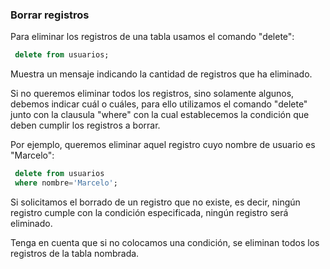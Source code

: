 ### Borrar registros

Para eliminar los registros de una tabla usamos el comando "delete":

```sql
 delete from usuarios;
 ```
Muestra un mensaje indicando la cantidad de registros que ha eliminado.

Si no queremos eliminar todos los registros, sino solamente algunos, debemos indicar cuál o cuáles, para ello utilizamos el comando "delete" junto con la clausula "where" con la cual establecemos la condición que deben cumplir los registros a borrar.

Por ejemplo, queremos eliminar aquel registro cuyo nombre de usuario es "Marcelo":

```sql
 delete from usuarios
 where nombre='Marcelo';
 ```
Si solicitamos el borrado de un registro que no existe, es decir, ningún registro cumple con la condición especificada, ningún registro será eliminado.

Tenga en cuenta que si no colocamos una condición, se eliminan todos los registros de la tabla nombrada.